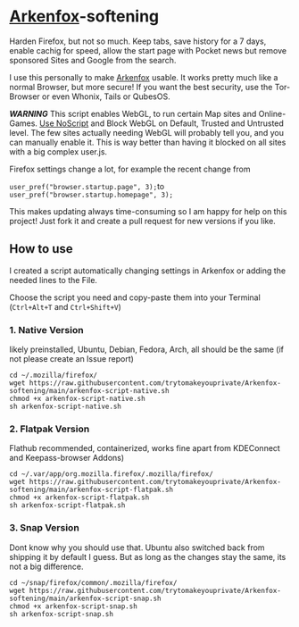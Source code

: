 # [Arkenfox](https://github.com/arkenfox/user.js)-softening
Harden Firefox, but not so much. Keep tabs, save history for a 7 days, enable cachig for speed, allow the start page with Pocket news but remove sponsored Sites and Google from the search.

I use this personally to make [Arkenfox](https://github.com/arkenfox/user.js) usable. It works pretty much like a normal Browser, but more secure! If you want the best security, use the Tor-Browser or even Whonix, Tails or QubesOS.

***WARNING***
This script enables WebGL, to run certain Map sites and Online-Games. [Use NoScript](https://addons.mozilla.org/en-US/firefox/addon/noscript/) and Block WebGL on Default, Trusted and Untrusted level. The few sites actually needing WebGL will probably tell you, and you can manually enable it. This is way better than having it blocked on all sites with a big complex user.js.

Firefox settings change a lot, for example the recent change from

`user_pref("browser.startup.page", 3);`to  `user_pref("browser.startup.homepage", 3);`


This makes updating always time-consuming so I am happy for help on this project! Just fork it and create a pull request for new versions if you like.

## How to use
I created a script automatically changing settings in Arkenfox or adding the needed lines to the File.

Choose the script you need and copy-paste them into your Terminal (`Ctrl+Alt+T` and `Ctrl+Shift+V`)

### 1. Native Version
likely preinstalled, Ubuntu, Debian, Fedora, Arch, all should be the same (if not please create an Issue report)
```
cd ~/.mozilla/firefox/
wget https://raw.githubusercontent.com/trytomakeyouprivate/Arkenfox-softening/main/arkenfox-script-native.sh
chmod +x arkenfox-script-native.sh
sh arkenfox-script-native.sh
```

### 2. Flatpak Version
Flathub recommended, containerized, works fine apart from KDEConnect and Keepass-browser Addons)
```
cd ~/.var/app/org.mozilla.firefox/.mozilla/firefox/
wget https://raw.githubusercontent.com/trytomakeyouprivate/Arkenfox-softening/main/arkenfox-script-flatpak.sh
chmod +x arkenfox-script-flatpak.sh
sh arkenfox-script-flatpak.sh
```

### 3. Snap Version
Dont know why you should use that. Ubuntu also switched back from shipping it by default I guess.
But as long as the changes stay the same, its not a big difference.
```
cd ~/snap/firefox/common/.mozilla/firefox/
wget https://raw.githubusercontent.com/trytomakeyouprivate/Arkenfox-softening/main/arkenfox-script-snap.sh
chmod +x arkenfox-script-snap.sh
sh arkenfox-script-snap.sh
```
